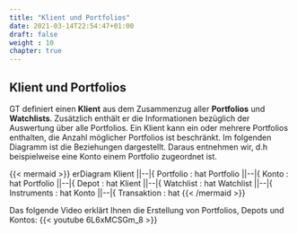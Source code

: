 ```yaml
---
title: "Klient und Portfolios"
date: 2021-03-14T22:54:47+01:00
draft: false
weight : 10
chapter: true
---
```

## Klient und Portfolios
GT definiert einen **Klient** aus dem Zusammenzug aller **Portfolios** und **Watchlists**. Zusätzlich enthält er die Informationen bezüglich der Auswertung über alle Portfolios. Ein Klient kann ein oder mehrere Portfolios enthalten, die Anzahl möglicher Portfolios ist beschränkt. Im folgenden Diagramm ist die Beziehungen dargestellt. Daraus entnehmen wir, d.h beispielweise eine Konto einem Portfolio zugeordnet ist.

{{< mermaid >}}
erDiagram
    Klient ||--|{ Portfolio : hat
    Portfolio ||--|{ Konto : hat
    Portfolio ||--|{ Depot : hat
    Klient ||--|{ Watchlist : hat
    Watchlist ||--|{ Instruments : hat
    Konto ||--|{ Transaktion : hat
{{< /mermaid >}}

Das folgende Video erklärt Ihnen die Erstellung von Portfolios, Depots und Kontos:
{{< youtube 6L6xMCSGm_8 >}}